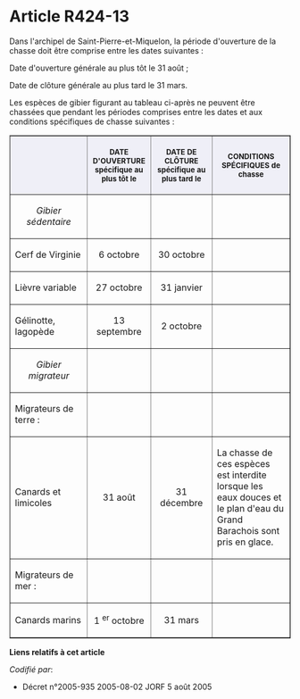 # Article R424-13

Dans l'archipel de Saint-Pierre-et-Miquelon, la période d'ouverture de la chasse doit être comprise entre les dates
suivantes :

Date d'ouverture générale au plus tôt le 31 août ;

Date de clôture générale au plus tard le 31 mars.

Les espèces de gibier figurant au tableau ci-après ne peuvent être chassées que pendant les périodes comprises entre les
dates et aux conditions spécifiques de chasse suivantes :

<table cellspacing="1" cellpadding="4" border="1">
    <thead>
      <tr>
        <th bgcolor="#efeff7" align="center" width="130">

</th>
        <th bgcolor="#efeff7" align="center" width="97">

<font size="2">DATE D'OUVERTURE spécifique au plus tôt le</font>
        </th>
        <th bgcolor="#efeff7" width="97" align="center">

<font size="2">DATE DE CLÔTURE spécifique au plus tard le</font>
        </th>
        <th align="center" bgcolor="#efeff7" width="130">

<font size="2">CONDITIONS SPÉCIFIQUES de chasse</font>
        </th>
      </tr>
    </thead>
    <tbody>
      <tr>
        <td align="center">

_Gibier sédentaire_
        </td>
        <td align="center">

</td>
        <td align="center">

</td>
        <td align="center">

</td>
      </tr>
      <tr>
        <td align="left">

Cerf de Virginie</td>
        <td align="center">

6 octobre</td>
        <td align="center">

30 octobre</td>
        <td align="center">

</td>
      </tr>
      <tr>
        <td align="left">

Lièvre variable</td>
        <td align="center">

27 octobre</td>
        <td align="center">

31 janvier</td>
        <td align="center">

</td>
      </tr>
      <tr>
        <td align="left">

Gélinotte, lagopède</td>
        <td align="center">

13 septembre</td>
        <td align="center">

2 octobre</td>
        <td align="center">

</td>
      </tr>
      <tr>
        <td align="center">

_Gibier migrateur_
        </td>
        <td align="center">

</td>
        <td align="center">

</td>
        <td align="center">

</td>
      </tr>
      <tr>
        <td align="left">

Migrateurs de terre :</td>
        <td align="center">

</td>
        <td align="center">

</td>
        <td align="center">

</td>
      </tr>
      <tr>
        <td align="left">

Canards et limicoles</td>
        <td align="center">

31 août</td>
        <td align="center">

31 décembre</td>
        <td align="left">

La chasse de ces espèces est interdite lorsque les eaux douces et le plan d'eau du Grand Barachois sont pris en glace.</td>
      </tr>
      <tr>
        <td align="left">

Migrateurs de mer :</td>
        <td align="center">

</td>
        <td align="center">

</td>
        <td align="left">

</td>
      </tr>
      <tr>
        <td align="left">

Canards marins</td>
        <td align="center">

1
          <sup>er</sup> octobre</td>
        <td align="center">

31 mars</td>
        <td align="left">

</td>
      </tr>
    </tbody>
  </table>

**Liens relatifs à cet article**

_Codifié par_:

  - Décret n°2005-935 2005-08-02 JORF 5 août 2005
